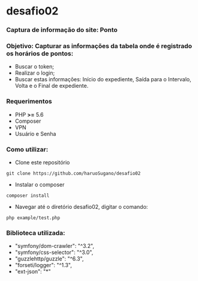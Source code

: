 # desafio02
### Captura de informação do site: Ponto

### Objetivo: Capturar as informações da tabela onde é registrado os horários de pontos: 
* Buscar o token;
* Realizar o login;
* Buscar estas informações: Início do expediente, Saída para o Intervalo, Volta e o Final de expediente.


### Requerimentos
* PHP **>=** 5.6
* Composer
* VPN
* Usuário e Senha

### Como utilizar:
* Clone este repositório 
```
git clone https://github.com/haruoSugano/desafio02
```
* Instalar o composer
```
composer install
```
* Navegar até o diretório desafio02, digitar o comando:
```
php example/test.php
```
### Biblioteca utilizada:
* "symfony/dom-crawler": "^3.2",
* "symfony/css-selector": "^3.0",
* "guzzlehttp/guzzle": "^6.3",
* "forseti/logger": "^1.3",
* "ext-json": "*"
